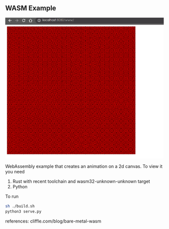 ## WASM Example

![screenshot](./wasm.png "WASM")

WebAssembly example that creates an animation on a 2d canvas. To view it you need

1. Rust with recent toolchain and wasm32-unknown-unknown target
2. Python

To run 
```sh
sh ./build.sh
python3 serve.py
```

references: cliffle.com/blog/bare-metal-wasm
